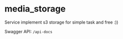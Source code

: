 # media_storage
Service implement s3 storage for simple task and free :))

Swagger API: `/api-docs`
